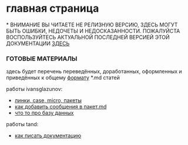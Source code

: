 # главная страница
\* ВНИМАНИЕ ВЫ ЧИТАЕТЕ НЕ РЕЛИЗНУЮ ВЕРСИЮ, ЗДЕСЬ МОГУТ БЫТЬ ОШИБКИ, НЕДОЧЕТЫ И НЕДОСКАЗАННОСТИ. ПОЖАЛУЙСТА ВОСПОЛЬЗУЙТЕСЬ АКТУАЛЬНОЙ ПОСЛЕДНЕЙ ВЕРСИЕЙ ЭТОЙ ДОКУМЕНТАЦИИ [ЗДЕСЬ](tand/realise.md)

### ГОТОВЫЕ МАТЕРИАЛЫ
здесь будет перечень переведённых, доработанных, оформленных и приведённых к общему [формату](tand/syntax_md.md) \*.md статей

работы ivansglazunov:
- [линки, case, micro, пакеты](ivansglazunov/links-case-micro-packages.md)
- [как добавить сообщения в пакет.md](ivansglazunov/deep-create-messaging-package.md)
- [что то про базу данных](ivansglazunov/deep-runkit.md)

работы tand:
- [как писать документацию](tand/scheme.md)